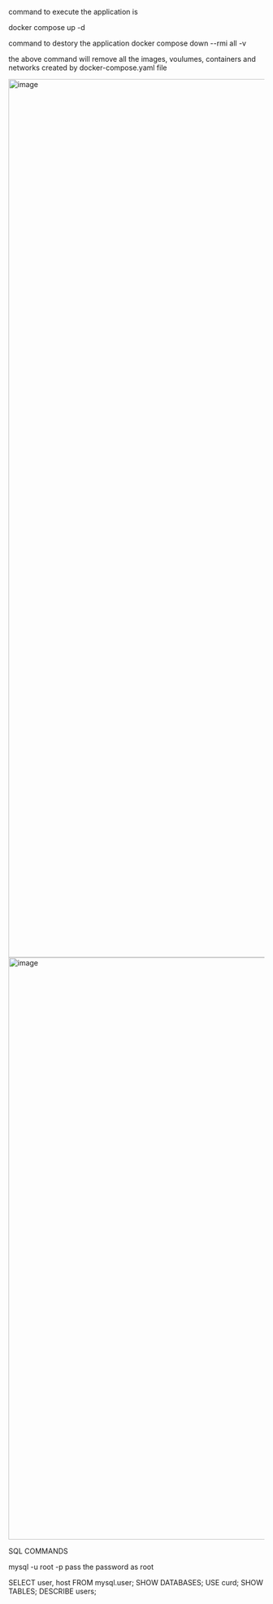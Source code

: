 command to execute the application is 

docker compose up -d 

command to destory the application
docker compose down --rmi all -v

the above command will remove all the images, voulumes, containers and networks created by docker-compose.yaml file 

<img width="1728" alt="image" src="https://github.com/user-attachments/assets/90ff2a69-74e3-4ab6-b1e7-43e60f745504">

<img width="1145" alt="image" src="https://github.com/user-attachments/assets/b3b6280f-90fd-498c-b6fc-f09b60c11e52">

SQL COMMANDS

mysql -u root -p 
pass the password as root 

SELECT user, host FROM mysql.user;
SHOW DATABASES;
USE curd;
SHOW TABLES;
DESCRIBE users;
